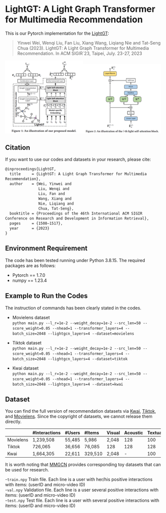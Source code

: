 # LightGT: A Light Graph Transformer for Multimedia Recommendation
This is our Pytorch implementation for the [LightGT](https://dl.acm.org/doi/10.1145/3539618.3591716):  
> Yinwei Wei, Wenqi Liu, Fan Liu, Xiang Wang, Liqiang Nie and Tat-Seng Chua (2023). LightGT: A Light Graph Transformer for Multimedia Recommendation. In ACM SIGIR`23, Taipei, July. 23-27, 2023

<img src="https://github.com/Liuwq-bit/LightGT/blob/master/image/figure1.png" width="50%" height="50%"><img src="https://github.com/Liuwq-bit/LightGT/blob/master/image/figure2.png" width="50%" height="50%">

## Citation
If you want to use our codes and datasets in your research, please cite:

``` 
@inproceedings{LightGT,
  title     = {LightGT: A Light Graph Transformer for Multimedia Recommendation},
  author    = {Wei, Yinwei and
               Liu, Wenqi and 
               Liu, Fan and 
               Wang, Xiang and 
               Nie, Liqiang and 
               Chua, Tat-Seng},
  booktitle = {Proceedings of the 46th International ACM SIGIR Conference on Research and Development in Information Retrieval},
  pages     = {1508–1517},
  year      = {2023}
}
```

## Environment Requirement
The code has been tested running under Python 3.8.15. The required packages are as follows:
- Pytorch == 1.7.0
- numpy == 1.23.4

## Example to Run the Codes
The instruction of commands has been clearly stated in the codes.

- Movielens dataset  
  `python main.py --l_r=1e-2 --weight_decay=1e-2 --src_len=50 --score_weight=0.05 --nhead=1 --transformer_layers=4 --batch_size=2048 --lightgcn_layers=4 --dataset=movielens`  
- Tiktok dataset  
  `python main.py --l_r=1e-2 --weight_decay=1e-2 --src_len=50 --score_weight=0.05 --nhead=1 --transformer_layers=4 --batch_size=2048 --lightgcn_layers=4 --dataset=tiktok`

- Kwai dataset  
```python main.py --l_r=1e-2 --weight_decay=1e-2 --src_len=50 --score_weight=0.05 --nhead=1 --transformer_layers=4 --batch_size=2048 --lightgcn_layers=4 --dataset=kwai```

## Dataset
You can find the full version of recommendation datasets via [Kwai](https://www.kuaishou.com/activity/uimc), [Tiktok](http://ai-lab-challenge.bytedance.com/tce/vc/), and [Movielens](https://grouplens.org/datasets/movielens/).
Since the copyright of datasets, we cannot release them directly. 

||#Interactions|#Users|#Items|Visual|Acoustic|Textual|
|:-|:-|:-|:-|:-|:-|:-|
|Movielens|1,239,508|55,485|5,986|2,048|128|100|
|Tiktok|726,065|36,656|76,085|128|128|128|
|Kwai|1,664,305|22,611|329,510|2,048|-|100|

It is worth noting that [MMGCN](https://github.com/weiyinwei/MMGCN) provides corresponding toy datasets that can be used for research.

-`train.npy`
   Train file. Each line is a user with her/his positive interactions with items: (userID and micro-video ID)  
-`val.npy`
   Validation file. Each line is a user several positive interactions with items: (userID and micro-video ID)  
-`test.npy`
   Test file. Each line is a user with several positive interactions with items: (userID and micro-video ID)  

